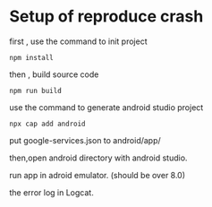 # Setup of reproduce crash

first , use the command to init project
```
npm install
```

then , build source code
```
npm run build
```

use the command to generate android studio project
```
npx cap add android
```

put google-services.json to android/app/ 

then,open android directory with android studio.

run app in adroid emulator. (should be over 8.0)

the error log in Logcat.


